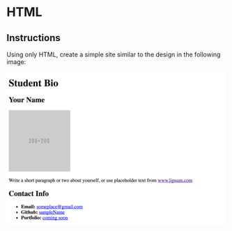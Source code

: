 # HTML

## Instructions

Using only HTML, create a simple site similar to the design in the following image:

![](html-mockup.png)